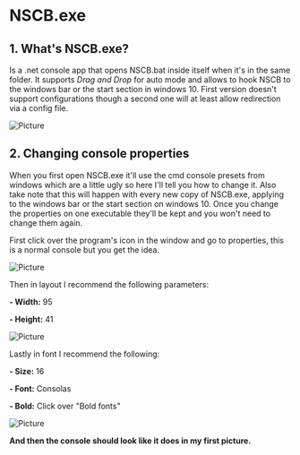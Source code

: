 # NSCB.exe
## 1. What's NSCB.exe?
Is a .net console app that opens NSCB.bat inside itself when it's in the same folder. It supports *Drag and Drop* for auto mode and allows to hook NSCB to the windows bar or the start section in windows 10.
First version doesn't support configurations though a second one will at least allow redirection via a config file.

![Picture](https://i.ibb.co/mhQcLKF/nscwhite.png)

## 2. Changing console properties
When you first open NSCB.exe it'll use the cmd console presets from windows which are a little ugly so here I'll tell you how to change it. Also take note that this will happen with every new copy of NSCB.exe, applying to the windows bar or the start section on windows 10. Once you change the properties on one executable they'll be kept and you won't need to change them again.

First click over the program's icon in the window and go to properties, this is a normal console but you get the idea.

![Picture](https://www.top-password.com/blog/wp-content/uploads/2016/03/cmd.png)

Then in layout I recommend the following parameters:

**- Width:** 95

**- Height:** 41

![Picture](https://www.isunshare.com/images/article/windows-10/change-command-prompt-window-size-in-windows-10/change-command-prompt-window-size.png)

Lastly in font I recommend the following:

**- Size:** 16

**- Font:** Consolas

**- Bold:** Click over "Bold fonts"

![Picture](https://www.windowscentral.com/sites/wpcentral.com/files/styles/large/public/field/image/2018/10/cmd-change-font-size.jpg?itok=LTWpdHv-)


**And then the console should look like it does in my first picture.**

